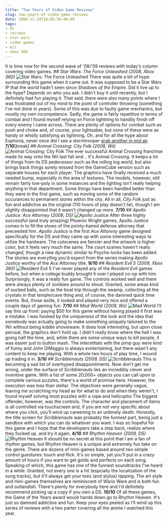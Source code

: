 ```yaml
---
title: "Two Years of Video Game Reviews"
slug: two-years-of-video-game-reviews
date: 2009-12-24T18:05:58-06:00
tags:
- ds
- reviews
- star wars
- video games
- wii
- xbox 360
---
```

It is time now for the second wave of '08/'09 reviews with today's column covering video games.
_## Star Wars: The Force Unleashed (2008, Xbox 360)_
![](http://images.dxprog.com/blog/reviews09_force_unleashed.jpg "Star Wars: The Force Unleashed")
There was quite a bit of hype surrounding this game when it came out. It was supposed to be a Star Wars IP that the world hadn't seen since _Shadows of the Empire_. Did it live up to the hype? Depends on who you ask. I didn't buy it until recently, but I definitely had fun playing it. That said, there were also many points where I was frustrated out of my mind to the point of controller throwing (something I've not done in years). Some of this was due to faulty game mechanics, but mostly my own incompetence. Sadly, the game is fairly repetitive in terms of combat and I found myself relying on Force lightning to handily finish off every enemy I came across. There are plenty of options for combat such as push and choke and, of course, your lightsaber, but none of these were as handy or wholly satisfying as lightning. Oh, and for all the hype about Euphoria, never once did I see a stormtrooper [grab another in mid air](http://www.penny-arcade.com/comic/2008/2/1/). **7/10**[break]
_## Animal Crossing: City Folk (2008, Wii)_
![](http://images.dxprog.com/blog/reviews09_animal_crossing.jpg "Animal Crossing: City Folk")
The ever successful Animal Crossing franchise made its way onto the Wii last fall and... it's Animal Crossing. It keeps a lot of things from its DS pedecessor such as the rolling log world, but also brings back things sorely missed from the GameCube version such as separate houses for each player. The graphics have finally received a much needed bump, especially in the area of textures. The models, however, still remain fairly low-poly in some instances and the lighting isn't really helping anything in that department. Some things have been handled better than they were in the first game, such as moving some of the random occurances to permanent stores within the city. All in all, _City Folk_ just as fun and addictive as the original (110 hours of play doesn't lie), though I am slightly disappointed that it wasn't changed up more. **7/10**
_## Apollo Justice: Ace Attorney (2008, DS)_
![](http://images.dxprog.com/blog/reviews09_apollo_justice.jpg "Apollo Justice")
After three highly successful (and truly amazing) Phoenix Wright games, Apollo Justice comes in to fill the shoes of the pointy-haired defense attorney that preceeded him. _Apollo Justice_ is the first _Ace Attoreny_ game designed specifically for the DS and they came up with some interesting ways to utilize the hardware. The cutscenes are fancier and the artwork is higher color, but it feels very much the same. The court scenes haven't really changed, though a new dynamic similar to Psyche-locks has been added. The stories are everythig you'd expect from the series making _Apollo Justice_ worthy of the _Ace Attorney_ title. **9/10**
_## Resident Evil 5 (2009, Xbox 360)_
![](http://images.dxprog.com/blog/reviews09_resident_evil_5.jpg "Resident Evil 5")
I've never played any of the _Resident Evil_ games before, but when a college buddy brought it over I played co-op with him. Surprisingly, it was a really fun game. The controls worked well and there were always plenty of zombies around to shoot. Granted, some areas kind of sucked balls, such as the boat trip through the swamp, collecting all the crystals in that temple/cave thing and, of course, the damned quick time events. But, those aside, it looked and played very nice and offered a couple days of gaming fun. **7/10**
_## Mad World (2009, Wii)_
![](http://images.dxprog.com/blog/reviews09_mad_world.jpg "Mad World")
I'll say this up front: paying $50 for this game without having played it first was a mistake. I was hooked by the uniqueness of the look and the idea that somebody was actually going to make something uniquely tailored to the Wii without being kiddie shovelware. It does look interesting, but upon close perusal, the graphics don't hold up. I didn't really know where the hell I was going half the time, and, while there are some unique ways to kill people, it was easier just to button mash. The interstitials with the pimp guy were kind of funny and John DiMaggio is always evntertaining, but there wasn't any content to keep me playing. With a whole two hours of play time, I wound up trading it in. **3/10**
_## Scribblenauts (2009, DS)_
![](http://images.dxprog.com/blog/reviews09_scribblenauts.jpg "Scribblenauts")
This is becoming a sad list of overhyped disappointments. Now don't get me wrong, under the surface of Scribblenauts lies an incredibly clever and inventive game. With a list of some 20,000+ objects you can call upon to complete various puzzles, there's a world of promise here. However, the execution was less than stellar. The objectives were generally vague, leaving me scratching my head as for what to do and when they weren't, I found myself solving most puzzles with a rope and helicoptor.The biggest offender, however, was the controls. The character and placement of items is all controlled via touchscreen and, if you are not very specific about where you click, you'll wind up careening to an untimely death. Honestly, the title screen for _Scribblenauts_ was probably the funnest part, being just a sandbox with which you can do whatever you want. I was so hopeful for this game and I hope that the developers take a step back, realize where they fucked up, and try it again. **4/10**
_## Rhythm Heaven (2009, DS)_
![](http://images.dxprog.com/blog/reviews09_rhythm_heaven.jpg "Rhythm Heaven")
It should be no secret at this point that I am a fan of rhythm games, but Rhythm Heaven is a unique and extremely fun take on the genre. There are dozens of mini-games based around two simple control guestures: touch and flick. It's so simple, yet you'll put in a crazy amount of hours if you want to get golds and perfects on each song. Speaking of which, this game has one of the funnest soundtracks I've heard in a while. Granted, not every one is a hit (espcially the localization of the sung tracks), but it'll always get your toes (and stylus) tapping. The art style and mini-games themselves are reminiscent of Wario Ware and is both fun and outlandish. There's plenty for everybody here and I'd definitely recommend picking up a copy if you own a DS. **10/10**
Of all these games, the Game of the Years award would hands down go to Rhythm Heaven. It's just so damned addictive and fun. Keep your eyes peeled as I'll wind up this series of reviews with a two parter covering all the anime I watched this year.
